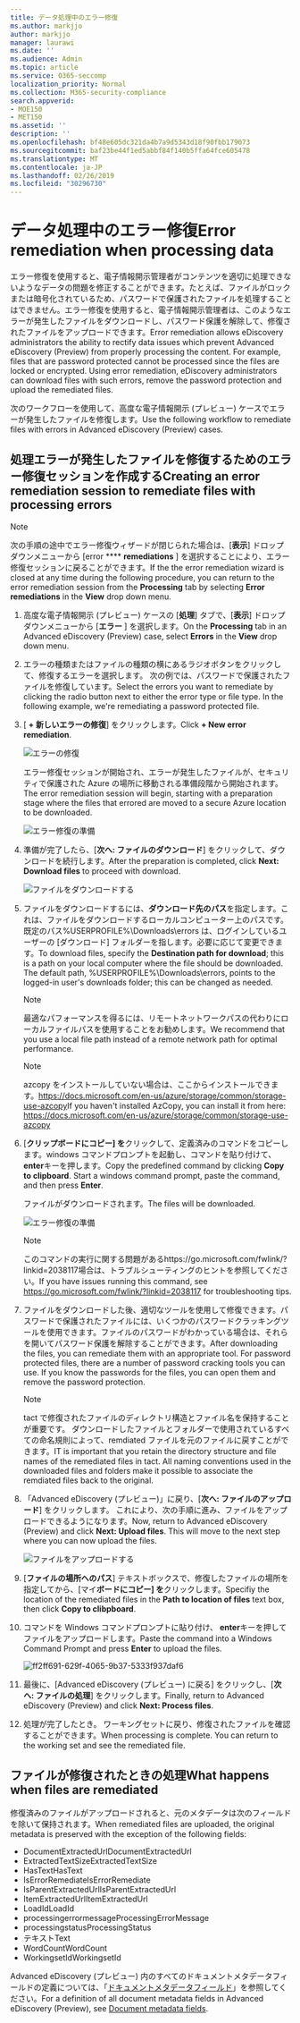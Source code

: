 ```yaml
---
title: データ処理中のエラー修復
ms.author: markjjo
author: markjjo
manager: laurawi
ms.date: ''
ms.audience: Admin
ms.topic: article
ms.service: O365-seccomp
localization_priority: Normal
ms.collection: M365-security-compliance
search.appverid:
- MOE150
- MET150
ms.assetid: ''
description: ''
ms.openlocfilehash: bf48e605dc321da4b7a9d5343d18f90fbb179073
ms.sourcegitcommit: baf23be44f1ed5abbf84f140b5ffa64fce605478
ms.translationtype: MT
ms.contentlocale: ja-JP
ms.lasthandoff: 02/26/2019
ms.locfileid: "30296730"
---
```

# <a name="error-remediation-when-processing-data"></a><span data-ttu-id="761d7-102">データ処理中のエラー修復</span><span class="sxs-lookup"><span data-stu-id="761d7-102">Error remediation when processing data</span></span>

<span data-ttu-id="761d7-p101">エラー修復を使用すると、電子情報開示管理者がコンテンツを適切に処理できないようなデータの問題を修正することができます。たとえば、ファイルがロックまたは暗号化されているため、パスワードで保護されたファイルを処理することはできません。エラー修復を使用すると、電子情報開示管理者は、このようなエラーが発生したファイルをダウンロードし、パスワード保護を解除して、修復されたファイルをアップロードできます。</span><span class="sxs-lookup"><span data-stu-id="761d7-p101">Error remediation allows eDiscovery administrators the ability to rectify data issues which prevent Advanced eDiscovery (Preview) from properly processing the content. For example, files that are password protected cannot be processed since the files are locked or encrypted. Using error remediation, eDiscovery administrators can download files with such errors, remove the password protection and upload the remediated files.</span></span>

<span data-ttu-id="761d7-106">次のワークフローを使用して、高度な電子情報開示 (プレビュー) ケースでエラーが発生したファイルを修復します。</span><span class="sxs-lookup"><span data-stu-id="761d7-106">Use the following workflow to remediate files with errors in Advanced eDiscovery (Preview) cases.</span></span>

## <a name="creating-an-error-remediation-session-to-remediate-files-with-processing-errors"></a><span data-ttu-id="761d7-107">処理エラーが発生したファイルを修復するためのエラー修復セッションを作成する</span><span class="sxs-lookup"><span data-stu-id="761d7-107">Creating an error remediation session to remediate files with processing errors</span></span>

>[!NOTE]
><span data-ttu-id="761d7-108">次の手順の途中でエラー修復ウィザードが閉じられた場合は、[**表示**] ドロップダウンメニューから [error \*\*\*\* **remediations** ] を選択することにより、エラー修復セッションに戻ることができます。</span><span class="sxs-lookup"><span data-stu-id="761d7-108">If the the error remediation wizard is closed at any time during the following procedure, you can return to the error remediation session from the **Processing** tab by selecting **Error remediations** in the **View** drop down menu.</span></span>

1. <span data-ttu-id="761d7-109">高度な電子情報開示 (プレビュー) ケースの [**処理**] タブで、[**表示**] ドロップダウンメニューから [**エラー** ] を選択します。</span><span class="sxs-lookup"><span data-stu-id="761d7-109">On the **Processing** tab in an Advanced eDiscovery (Preview) case, select **Errors** in the **View** drop down menu.</span></span>

2. <span data-ttu-id="761d7-p102">エラーの種類またはファイルの種類の横にあるラジオボタンをクリックして、修復するエラーを選択します。 次の例では、パスワードで保護されたファイルを修復しています。</span><span class="sxs-lookup"><span data-stu-id="761d7-p102">Select the errors you want to remediate by clicking the radio button next to either the error type or file type.  In the following example, we're remediating a password protected file.</span></span>

3. <span data-ttu-id="761d7-112">[ **+ 新しいエラーの修復**] をクリックします。</span><span class="sxs-lookup"><span data-stu-id="761d7-112">Click **+ New error remediation**.</span></span>

    ![エラーの修復](../media/8c2faf1a-834b-44fc-b418-6a18aed8b81a.png)

    <span data-ttu-id="761d7-114">エラー修復セッションが開始され、エラーが発生したファイルが、セキュリティで保護された Azure の場所に移動される準備段階から開始されます。</span><span class="sxs-lookup"><span data-stu-id="761d7-114">The error remediation session will begin, starting with a preparation stage where the files that errored are moved to a secure Azure location to be downloaded.</span></span>

    ![エラー修復の準備](../media/390572ec-7012-47c4-a6b6-4cbb5649e8a8.png)

4. <span data-ttu-id="761d7-116">準備が完了したら、[**次へ: ファイルのダウンロード**] をクリックして、ダウンロードを続行します。</span><span class="sxs-lookup"><span data-stu-id="761d7-116">After the preparation is completed, click **Next: Download files** to proceed with download.</span></span>

    ![ファイルをダウンロードする](../media/6ac04b09-8e13-414a-9e24-7c75ba586363.png)

5. <span data-ttu-id="761d7-p103">ファイルをダウンロードするには、**ダウンロード先のパス**を指定します。これは、ファイルをダウンロードするローカルコンピューター上のパスです。 既定のパス%USERPROFILE%\Downloads\errors は、ログインしているユーザーの [ダウンロード] フォルダーを指します。必要に応じて変更できます。</span><span class="sxs-lookup"><span data-stu-id="761d7-p103">To download files, specify the **Destination path for download**; this is a path on your local computer where the file should be downloaded.  The default path, %USERPROFILE%\Downloads\errors, points to the logged-in user's downloads folder; this can be changed as needed.</span></span>

    >[!NOTE]
    ><span data-ttu-id="761d7-120">最適なパフォーマンスを得るには、リモートネットワークパスの代わりにローカルファイルパスを使用することをお勧めします。</span><span class="sxs-lookup"><span data-stu-id="761d7-120">We recommend that you use a local file path instead of a remote network path for optimal performance.</span></span>

    > [!NOTE]
    > <span data-ttu-id="761d7-121">azcopy をインストールしていない場合は、ここからインストールできます。https://docs.microsoft.com/en-us/azure/storage/common/storage-use-azcopy</span><span class="sxs-lookup"><span data-stu-id="761d7-121">If you haven't installed AzCopy, you can install it from here: https://docs.microsoft.com/en-us/azure/storage/common/storage-use-azcopy</span></span>

6. <span data-ttu-id="761d7-p104">[**クリップボードにコピー] を**クリックして、定義済みのコマンドをコピーします。windows コマンドプロンプトを起動し、コマンドを貼り付けて、 **enter**キーを押します。</span><span class="sxs-lookup"><span data-stu-id="761d7-p104">Copy the predefined command by clicking **Copy to clipboard**. Start a windows command prompt, paste the command, and then press **Enter**.</span></span>  

    <span data-ttu-id="761d7-124">ファイルがダウンロードされます。</span><span class="sxs-lookup"><span data-stu-id="761d7-124">The files will be downloaded.</span></span>

    ![エラー修復の準備](../media/f364ab4d-31c5-4375-b69f-650f694a2f69.png)

     > [!NOTE]
     > <span data-ttu-id="761d7-126">このコマンドの実行に関する問題があるhttps://go.microsoft.com/fwlink/?linkid=2038117場合は、トラブルシューティングのヒントを参照してください。</span><span class="sxs-lookup"><span data-stu-id="761d7-126">If you have issues running this command, see https://go.microsoft.com/fwlink/?linkid=2038117 for troubleshooting tips.</span></span>

7. <span data-ttu-id="761d7-p105">ファイルをダウンロードした後、適切なツールを使用して修復できます。パスワードで保護されたファイルには、いくつかのパスワードクラッキングツールを使用できます。ファイルのパスワードがわかっている場合は、それらを開いてパスワード保護を解除することができます。</span><span class="sxs-lookup"><span data-stu-id="761d7-p105">After downloading the files, you can remediate them with an appropriate tool. For password protected files, there are a number of password cracking tools you can use. If you know the passwords for the files, you can open them and remove the password protection.</span></span>
    > [!NOTE]
    > <span data-ttu-id="761d7-p106">tact で修復されたファイルのディレクトリ構造とファイル名を保持することが重要です。 ダウンロードしたファイルとフォルダーで使用されているすべての命名規則によって、remdiated ファイルを元のファイルに戻すことができます。</span><span class="sxs-lookup"><span data-stu-id="761d7-p106">IT is important that you retain the directory structure and file names of the remediated files in tact.  All naming conventions used in the downloaded files and folders make it possible to associate the remdiated files back to the original.</span></span>

8. <span data-ttu-id="761d7-p107">「Advanced eDiscovery (プレビュー)」に戻り、[**次へ: ファイルのアップロード**] をクリックします。 これにより、次の手順に進み、ファイルをアップロードできるようになります。</span><span class="sxs-lookup"><span data-stu-id="761d7-p107">Now, return to Advanced eDiscovery (Preview) and click **Next: Upload files**.  This will move to the next step where you can now upload the files.</span></span>

    ![ファイルをアップロードする](../media/af3d8617-1bab-4ecd-8de0-22e53acba240.png)

9. <span data-ttu-id="761d7-135">[**ファイルの場所へのパス**] テキストボックスで、修復したファイルの場所を指定してから、[マイ**ボードにコピー] を**クリックします。</span><span class="sxs-lookup"><span data-stu-id="761d7-135">Specifiy the location of the remediated files in the **Path to location of files** text box, then click **Copy to clibpboard**.</span></span>

10. <span data-ttu-id="761d7-136">コマンドを Windows コマンドプロンプトに貼り付け、 **enter**キーを押してファイルをアップロードします。</span><span class="sxs-lookup"><span data-stu-id="761d7-136">Paste the command into a Windows Command Prompt and press **Enter** to upload the files.</span></span>

    ![ff2ff691-629f-4065-9b37-5333f937daf6](../media/ff2ff691-629f-4065-9b37-5333f937daf6.png)

11. <span data-ttu-id="761d7-138">最後に、[Advanced eDiscovery (プレビュー) に戻る] をクリックし、[**次へ: ファイルの処理**] をクリックします。</span><span class="sxs-lookup"><span data-stu-id="761d7-138">Finally, return to Advanced eDiscovery (Preview) and click **Next: Process files**.</span></span>

12. <span data-ttu-id="761d7-p108">処理が完了したとき。 ワーキングセットに戻り、修復されたファイルを確認することができます。</span><span class="sxs-lookup"><span data-stu-id="761d7-p108">When processing is complete.  You can return to the working set and see the remediated file.</span></span>

## <a name="what-happens-when-files-are-remediated"></a><span data-ttu-id="761d7-141">ファイルが修復されたときの処理</span><span class="sxs-lookup"><span data-stu-id="761d7-141">What happens when files are remediated</span></span>

<span data-ttu-id="761d7-142">修復済みのファイルがアップロードされると、元のメタデータは次のフィールドを除いて保持されます。</span><span class="sxs-lookup"><span data-stu-id="761d7-142">When remediated files are uploaded, the original metadata is preserved with the exception of the following fields:</span></span> 

- <span data-ttu-id="761d7-143">DocumentExtractedUrl</span><span class="sxs-lookup"><span data-stu-id="761d7-143">DocumentExtractedUrl</span></span>
- <span data-ttu-id="761d7-144">ExtractedTextSize</span><span class="sxs-lookup"><span data-stu-id="761d7-144">ExtractedTextSize</span></span>
- <span data-ttu-id="761d7-145">HasText</span><span class="sxs-lookup"><span data-stu-id="761d7-145">HasText</span></span>
- <span data-ttu-id="761d7-146">IsErrorRemediate</span><span class="sxs-lookup"><span data-stu-id="761d7-146">IsErrorRemediate</span></span>
- <span data-ttu-id="761d7-147">IsParentExtractedUrl</span><span class="sxs-lookup"><span data-stu-id="761d7-147">IsParentExtractedUrl</span></span>
- <span data-ttu-id="761d7-148">ItemExtractedUrl</span><span class="sxs-lookup"><span data-stu-id="761d7-148">ItemExtractedUrl</span></span>
- <span data-ttu-id="761d7-149">LoadId</span><span class="sxs-lookup"><span data-stu-id="761d7-149">LoadId</span></span>
- <span data-ttu-id="761d7-150">processingerrormessage</span><span class="sxs-lookup"><span data-stu-id="761d7-150">ProcessingErrorMessage</span></span>
- <span data-ttu-id="761d7-151">processingstatus</span><span class="sxs-lookup"><span data-stu-id="761d7-151">ProcessingStatus</span></span>
- <span data-ttu-id="761d7-152">テキスト</span><span class="sxs-lookup"><span data-stu-id="761d7-152">Text</span></span>
- <span data-ttu-id="761d7-153">WordCount</span><span class="sxs-lookup"><span data-stu-id="761d7-153">WordCount</span></span>
- <span data-ttu-id="761d7-154">WorkingsetId</span><span class="sxs-lookup"><span data-stu-id="761d7-154">WorkingsetId</span></span>

<span data-ttu-id="761d7-155">Advanced eDiscovery (プレビュー) 内のすべてのドキュメントメタデータフィールドの定義については、「[ドキュメントメタデータフィールド](document-metadata-fields.md)」を参照してください。</span><span class="sxs-lookup"><span data-stu-id="761d7-155">For a definition of all document metadata fields in Advanced eDiscovery (Preview), see [Document metadata fields](document-metadata-fields.md).</span></span>